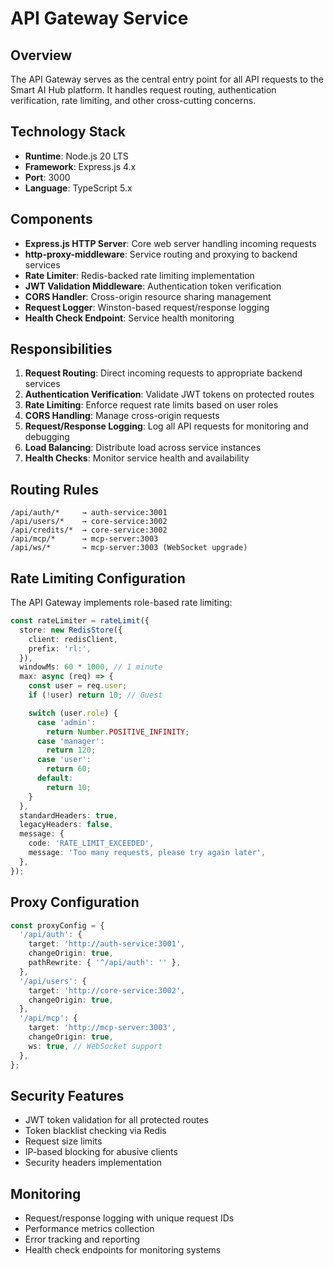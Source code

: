 # API Gateway Service

## Overview

The API Gateway serves as the central entry point for all API requests to the Smart AI Hub platform. It handles request routing, authentication verification, rate limiting, and other cross-cutting concerns.

## Technology Stack

- **Runtime**: Node.js 20 LTS
- **Framework**: Express.js 4.x
- **Port**: 3000
- **Language**: TypeScript 5.x

## Components

- **Express.js HTTP Server**: Core web server handling incoming requests
- **http-proxy-middleware**: Service routing and proxying to backend services
- **Rate Limiter**: Redis-backed rate limiting implementation
- **JWT Validation Middleware**: Authentication token verification
- **CORS Handler**: Cross-origin resource sharing management
- **Request Logger**: Winston-based request/response logging
- **Health Check Endpoint**: Service health monitoring

## Responsibilities

1. **Request Routing**: Direct incoming requests to appropriate backend services
2. **Authentication Verification**: Validate JWT tokens on protected routes
3. **Rate Limiting**: Enforce request rate limits based on user roles
4. **CORS Handling**: Manage cross-origin requests
5. **Request/Response Logging**: Log all API requests for monitoring and debugging
6. **Load Balancing**: Distribute load across service instances
7. **Health Checks**: Monitor service health and availability

## Routing Rules

```
/api/auth/*     → auth-service:3001
/api/users/*    → core-service:3002
/api/credits/*  → core-service:3002
/api/mcp/*      → mcp-server:3003
/api/ws/*       → mcp-server:3003 (WebSocket upgrade)
```

## Rate Limiting Configuration

The API Gateway implements role-based rate limiting:

```typescript
const rateLimiter = rateLimit({
  store: new RedisStore({
    client: redisClient,
    prefix: 'rl:',
  }),
  windowMs: 60 * 1000, // 1 minute
  max: async (req) => {
    const user = req.user;
    if (!user) return 10; // Guest

    switch (user.role) {
      case 'admin':
        return Number.POSITIVE_INFINITY;
      case 'manager':
        return 120;
      case 'user':
        return 60;
      default:
        return 10;
    }
  },
  standardHeaders: true,
  legacyHeaders: false,
  message: {
    code: 'RATE_LIMIT_EXCEEDED',
    message: 'Too many requests, please try again later',
  },
});
```

## Proxy Configuration

```typescript
const proxyConfig = {
  '/api/auth': {
    target: 'http://auth-service:3001',
    changeOrigin: true,
    pathRewrite: { '^/api/auth': '' },
  },
  '/api/users': {
    target: 'http://core-service:3002',
    changeOrigin: true,
  },
  '/api/mcp': {
    target: 'http://mcp-server:3003',
    changeOrigin: true,
    ws: true, // WebSocket support
  },
};
```

## Security Features

- JWT token validation for all protected routes
- Token blacklist checking via Redis
- Request size limits
- IP-based blocking for abusive clients
- Security headers implementation

## Monitoring

- Request/response logging with unique request IDs
- Performance metrics collection
- Error tracking and reporting
- Health check endpoints for monitoring systems